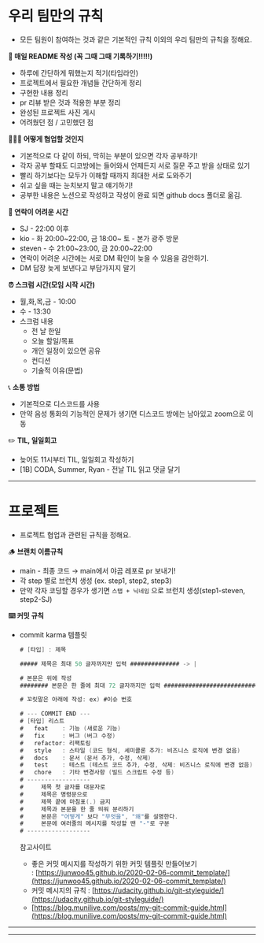 # **우리 팀만의 규칙**

- 모든 팀원이 참여하는 것과 같은 기본적인 규칙 이외의 우리 팀만의 규칙을 정해요.

**📝  매일 README 작성 (꼭 그때 그때 기록하기!!!!!)**

- 하루에 간단하게 뭐했는지 적기(타임라인)
- 프로젝트에서 필요한 개념들 간단하게 정리
- 구현한 내용 정리
- pr 리뷰 받은 것과 적용한 부분 정리
- 완성된 프로젝트 사진 게시
- 어려웠던 점 / 고민했던 점

**👨‍👦‍👦 어떻게 협업할 것인지**

- 기본적으로 다 같이 하되, 막히는 부분이 있으면 각자 공부하기!
- 각자 공부 할때도 디코방에는 들어와서 언제든지 서로 질문 주고 받을 상태로 있기
- 빨리 하기보다는 모두가 이해할 때까지 최대한 서로 도와주기
- 쉬고 싶을 때는 눈치보지 말고 얘기하기!
- 공부한 내용은 노션으로 작성하고 작성이 완료 되면 github docs 폴더로 옮김.

**📱 연락이 어려운 시간**

- SJ - 22:00 이후
- kio - 화 20:00~22:00, 금 18:00~ 토 - 본가 광주 방문
- steven - 수 21:00~23:00, 금 20:00~22:00
- 연락이 어려운 시간에는 서로 DM 확인이 늦을 수 있음을 감안하기.
- DM 답장 늦게 보낸다고 부담가지지 말기

**⏰  스크럼 시간(모임 시작 시간)**

- 월,화,목,금 - 10:00
- 수 - 13:30
- 스크럼 내용
    - 전 날 한일
    - 오늘 할일/목표
    - 개인 일정이 있으면 공유
    - 컨디션
    - 기술적 이유(문법)

📞  **소통 방법**

- 기본적으로 디스코드를 사용
- 만약 음성 통화의 기능적인 문제가 생기면 디스코드 방에는 남아있고 zoom으로 이동

✏️  **TIL, 일일회고**

- 늦어도 11시부터 TIL, 일일회고 작성하기
- [1B] CODA, Summer, Ryan - 전날 TIL 읽고 댓글 달기

---

# **프로젝트**

- 프로젝트 협업과 관련된 규칙을 정해요.

🪵  **브랜치 이름규칙**

- main - 최종 코드 → main에서 야곰 레포로 pr 보내기!
- 각 step 별로 브런치 생성 (ex. step1, step2, step3)
- 만약 각자 코딩할 경우가 생기면 `스탭 + 닉네임` 으로 브런치 생성(step1-steven, step2-SJ)

**⌨️   커밋 규칙**

- commit karma 템플릿

    ```swift
    # [타입] : 제목

    ##### 제목은 최대 50 글자까지만 입력 ############## -> |

    # 본문은 위에 작성
    ######## 본문은 한 줄에 최대 72 글자까지만 입력 ########################### -> |

    # 꼬릿말은 아래에 작성: ex) #이슈 번호

    # --- COMMIT END ---
    # [타입] 리스트
    #   feat    : 기능 (새로운 기능)
    #   fix     : 버그 (버그 수정)
    #   refactor: 리팩토링
    #   style   : 스타일 (코드 형식, 세미콜론 추가: 비즈니스 로직에 변경 없음)
    #   docs    : 문서 (문서 추가, 수정, 삭제)
    #   test    : 테스트 (테스트 코드 추가, 수정, 삭제: 비즈니스 로직에 변경 없음)
    #   chore   : 기타 변경사항 (빌드 스크립트 수정 등)
    # ------------------
    #     제목 첫 글자를 대문자로
    #     제목은 명령문으로
    #     제목 끝에 마침표(.) 금지
    #     제목과 본문을 한 줄 띄워 분리하기
    #     본문은 "어떻게" 보다 "무엇을", "왜"를 설명한다.
    #     본문에 여러줄의 메시지를 작성할 땐 "-"로 구분
    # ------------------
    ```

    참고사이트

    - 좋은 커밋 메시지를 작성하기 위한 커밋 템플릿 만들어보기 : [https://junwoo45.github.io/2020-02-06-commit_template/](https://junwoo45.github.io/2020-02-06-commit_template/)
    - 커밋 메시지의 규칙 : [https://udacity.github.io/git-styleguide/](https://udacity.github.io/git-styleguide/)
    - [https://blog.munilive.com/posts/my-git-commit-guide.html](https://blog.munilive.com/posts/my-git-commit-guide.html)

---
---
